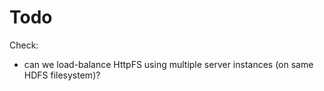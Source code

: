 # Todo

Check:

 * can we load-balance HttpFS using multiple server instances (on same HDFS filesystem)?
